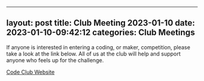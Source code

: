 
---
layout: post
title:  Club Meeting 2023-01-10
date:   2023-01-10-09:42:12
categories: Club Meetings
---
If anyone is interested in entering a coding, or maker, competition, please take a look at the link below. All of us at the club will help and support anyone who feels up for the challenge.


[Code Club Website](https://lichfield-code-club.github.io/)
